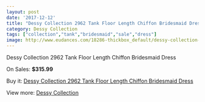 ```yaml
---
layout: post
date: '2017-12-12'
title: "Dessy Collection 2962 Tank Floor Length Chiffon Bridesmaid Dress"
category: Dessy Collection
tags: ["collection","tank","bridesmaid","sale","dress"]
image: http://www.eudances.com/18286-thickbox_default/dessy-collection-2962-tank-floor-length-chiffon-bridesmaid-dress.jpg
---
```

Dessy Collection 2962 Tank Floor Length Chiffon Bridesmaid Dress

On Sales: **$315.99**
<a href="https://www.eudances.com/en/dessy-collection/5362-dessy-collection-2962-tank-floor-length-chiffon-bridesmaid-dress.html"><amp-img layout="responsive" width="600" height="600" src="//www.eudances.com/18286-thickbox_default/dessy-collection-2962-tank-floor-length-chiffon-bridesmaid-dress.jpg" alt="Dessy Collection 2962 Tank Floor Length Chiffon Bridesmaid Dress 0" /></a>
<a href="https://www.eudances.com/en/dessy-collection/5362-dessy-collection-2962-tank-floor-length-chiffon-bridesmaid-dress.html"><amp-img layout="responsive" width="600" height="600" src="//www.eudances.com/18287-thickbox_default/dessy-collection-2962-tank-floor-length-chiffon-bridesmaid-dress.jpg" alt="Dessy Collection 2962 Tank Floor Length Chiffon Bridesmaid Dress 1" /></a>

Buy it: [Dessy Collection 2962 Tank Floor Length Chiffon Bridesmaid Dress](https://www.eudances.com/en/dessy-collection/5362-dessy-collection-2962-tank-floor-length-chiffon-bridesmaid-dress.html "Dessy Collection 2962 Tank Floor Length Chiffon Bridesmaid Dress")

View more: [Dessy Collection](https://www.eudances.com/en/60-Dessy-Collection "Dessy Collection")